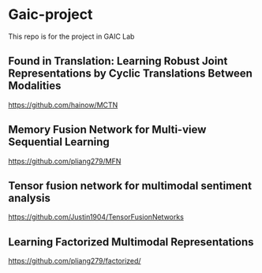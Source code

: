 # Gaic-project
This repo is for the project in GAIC Lab

## Found in Translation: Learning Robust Joint Representations by Cyclic Translations Between Modalities
https://github.com/hainow/MCTN

## Memory Fusion Network for Multi-view Sequential Learning
https://github.com/pliang279/MFN

## Tensor fusion network for multimodal sentiment analysis
https://github.com/Justin1904/TensorFusionNetworks

## Learning Factorized Multimodal Representations
https://github.com/pliang279/factorized/
